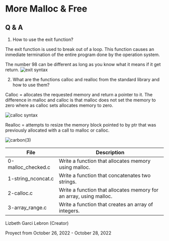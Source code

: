 # More Malloc & Free
## Q & A
  1. How to use the exit function?
  
  The exit function is used to break out of a loop. This function causes an inmediate termination of the entire program done by the operation system. 
  
  The number 98 can be different as long as you know what it means if it get return.
![exit syntax](https://user-images.githubusercontent.com/96942307/198847217-95810675-1ef9-4135-ab31-5970e30140ff.png)

  2. What are the functions calloc and realloc from the standard library and how to use them?
  
   Calloc = allocates the requested memory and return a pointer to it. The difference in malloc and calloc is that malloc does not set the memory to zero where as calloc sets allocates memory to zero.
    
![calloc syntax](https://user-images.githubusercontent.com/96942307/198847534-ad281c9c-5f79-4752-9e21-c88f30b13c2e.png)
    
   Realloc = attempts to resize the memory block pointed to by ptr that was previously allocated with a call to malloc or calloc.
    
![carbon(3)](https://user-images.githubusercontent.com/96942307/198847902-7a156484-60e7-414d-be99-1007d1485514.png)

| File               | Description                                                        |
|--------------------|--------------------------------------------------------------------|
| 0-malloc_checked.c | Write a function that allocates memory using malloc.               |
| 1-string_nconcat.c | Write a function that concatenates two strings.                    |
| 2-calloc.c         | Write a function that allocates memory for an array, using malloc. |
| 3-array_range.c    | Write a function that creates an array of integers.                |

Lizbeth Garci Lebron (Creator)

Proyect from October 26, 2022 - October 28, 2022
